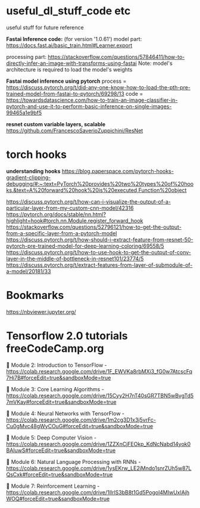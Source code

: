 # useful_dl_stuff_code etc
useful stuff for future reference


**Fastai Inference code:** (for version '1.0.61') 
model part: https://docs.fast.ai/basic_train.html#Learner.export

processing part: https://stackoverflow.com/questions/57846411/how-to-directly-infer-an-image-with-transforms-using-fastai
Note: model's architecture is required to load the model's weights

**Fastai model inference using pytorch**
process = https://discuss.pytorch.org/t/did-any-one-know-how-to-load-the-pth-pre-trained-model-from-fastai-to-pytorch/69298/13
code = https://towardsdatascience.com/how-to-train-an-image-classifier-in-pytorch-and-use-it-to-perform-basic-inference-on-single-images-99465a1e9bf5

**resnet custom variable layers, scalable**
https://github.com/FrancescoSaverioZuppichini/ResNet

# torch hooks
**understanding hooks** https://blog.paperspace.com/pytorch-hooks-gradient-clipping-debugging/#:~:text=PyTorch%20provides%20two%20types%20of%20hooks.&text=A%20forward%20hook%20is%20executed,Function%20object

https://discuss.pytorch.org/t/how-can-i-visualize-the-output-of-a-particular-layer-from-my-custom-cnn-model/42316
https://pytorch.org/docs/stable/nn.html?highlight=hook#torch.nn.Module.register_forward_hook
https://stackoverflow.com/questions/52796121/how-to-get-the-output-from-a-specific-layer-from-a-pytorch-model
https://discuss.pytorch.org/t/how-should-i-extract-feature-from-resnet-50-pytorch-pre-trained-model-for-deep-learning-coloring/69558/5
https://discuss.pytorch.org/t/how-to-use-hook-to-get-the-output-of-conv-layer-in-the-middle-of-bottleneck-in-resnet101/23774/5
https://discuss.pytorch.org/t/extract-features-from-layer-of-submodule-of-a-model/20181/33


# Bookmarks
https://nbviewer.jupyter.org/


# Tensorflow 2.0 tutorials freeCodeCamp.org
📕 Module 2: Introduction to TensorFlow - https://colab.research.google.com/drive/1F_EWVKa8rbMXi3_fG0w7AtcscFq7Hi7B#forceEdit=true&sandboxMode=true

📗 Module 3: Core Learning Algorithms - https://colab.research.google.com/drive/15Cyy2H7nT40sGR7TBN5wBvgTd57mVKay#forceEdit=true&sandboxMode=true

📘 Module 4: Neural Networks with TensorFlow - https://colab.research.google.com/drive/1m2cg3D1x3j5vrFc-Cu0gMvc48gWyCOuG#forceEdit=true&sandboxMode=true

📙 Module 5: Deep Computer Vision -https://colab.research.google.com/drive/1ZZXnCjFEOkp_KdNcNabd14yok0BAIuwS#forceEdit=true&sandboxMode=true

📔 Module 6: Natural Language Processing with RNNs - https://colab.research.google.com/drive/1ysEKrw_LE2jMndo1snrZUh5w87LQsCxk#forceEdit=true&sandboxMode=true

📒 Module 7: Reinforcement Learning - https://colab.research.google.com/drive/1IlrlS3bB8t1Gd5Pogol4MIwUxlAjhWOQ#forceEdit=true&sandboxMode=true
